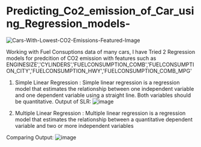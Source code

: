# Predicting_Co2_emission_of_Car_using_Regression_models-
![Cars-With-Lowest-CO2-Emissions-Featured-Image](https://github.com/Sarthaksaraf96/Predicting_Co2_emissiono_of-_Car_using_Regression-/assets/132260196/ecf62cf4-4e9d-4c99-b863-68dcba73a93a)

Working with Fuel Consuptions data of many cars, I have Tried 2 Regression models for predcition of CO2 emission with features such as ENGINESIZE','CYLINDERS','FUELCONSUMPTION_COMB','FUELCONSUMPTION_CITY','FUELCONSUMPTION_HWY','FUELCONSUMPTION_COMB_MPG' 
1) Simple Linear Regression : Simple linear regression is a regression model that estimates the relationship between one independent variable and one dependent variable using a straight line. Both variables should be quantitative.
Output of SLR:
![image](https://github.com/Sarthaksaraf96/Predicting_Co2_emissiono_of-_Car_using_Regression-/assets/132260196/a346041a-6fb2-4c85-a8b7-7453db42a571)

2) Multiple Linear Regression : Multiple linear regression is a regression model that estimates the relationship between a quantitative dependent variable and two or more independent variables

Comparing Output: 
![image](https://github.com/Sarthaksaraf96/Predicting_Co2_emissiono_of-_Car_using_Regression-/assets/132260196/11b0dec1-454f-4a1f-97aa-150c8888d3ff)
